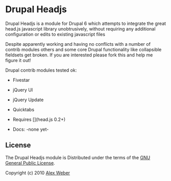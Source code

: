 # Drupal Headjs

Drupal Headjs is a module for Drupal 6 which attempts to integrate the great head.js javascript library unobtrusively, without requiring any additional configuration or edits to existing javascript files

Despite apparently working and having no conflicts with a number of contrib modules others and some core Drupal functionality like collapsible fieldsets get broken. If you are interested please fork this and help me figure it out!

Drupal contrib modules tested ok:

  * Fivestar
  * jQuery UI
  * jQuery Update
  * Quicktabs

* Requires [](head.js 0.2+)
* Docs: -none yet-


## License

The Drupal Headjs module is Distributed under the terms of the [GNU General Public License](http://www.gnu.org/licenses/gpl-3.0.html).

Copyright (c) 2010 [Alex Weber](http://alexweber.com.br)
